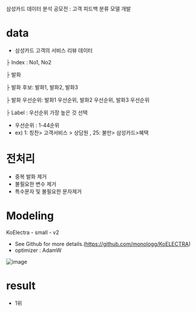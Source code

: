 삼성카드 데이터 분석 공모전 : 고객 피드백 분류 모델 개발

# data
* 삼성카드 고객의 서비스 리뷰 데이터

├ Index : No1, No2

├ 발화

├ 발화 후보: 발화1, 발화2, 발화3

├ 발화 우선순위: 발화1 우선순위, 발화2 우선순위, 발화3 우선순위

├ Label : 우선순위 가장 높은 것 선택
* 우선순위 : 1-44순위   
* ex) 1: 칭찬> 고객서비스 > 상담원 , 25: 불만> 삼성카드>혜택

# 전처리
* 중복 발화 제거
* 불필요한 변수 제거
* 특수문자 및 불필요한 문자제거

# Modeling
KoElectra - small - v2
* See Github for more details.(https://github.com/monologg/KoELECTRA)
* optimizer : AdamW

![image](https://user-images.githubusercontent.com/90027932/178411352-71868fdd-d7db-47a4-9046-a3de2250448c.png)

# result 
* 1위
